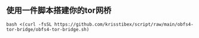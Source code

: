 ## 使用一件脚本搭建你的tor网桥

```
bash <(curl -fsSL https://github.com/krisstibex/script/raw/main/obfs4-tor-bridge/obfs4-tor-bridge.sh)
```
